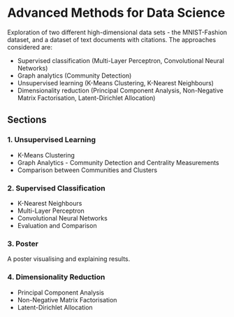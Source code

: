 # Advanced Methods for Data Science

Exploration of two different high-dimensional data sets - the MNIST-Fashion dataset, and a dataset of text documents with citations. The approaches considered are:

* Supervised classification (Multi-Layer Perceptron, Convolutional Neural Networks)
* Graph analytics (Community Detection)
* Unsupervised learning (K-Means Clustering, K-Nearest Neighbours)
* Dimensionality reduction (Principal Component Analysis, Non-Negative Matrix Factorisation, Latent-Dirichlet Allocation)

## Sections

### 1. Unsupervised Learning
* K-Means Clustering
* Graph Analytics - Community Detection and Centrality Measurements
* Comparison between Communities and Clusters

### 2. Supervised Classification
* K-Nearest Neighbours
* Multi-Layer Perceptron
* Convolutional Neural Networks
* Evaluation and Comparison

### 3. Poster
A poster visualising and explaining results.

### 4. Dimensionality Reduction
* Principal Component Analysis
* Non-Negative Matrix Factorisation
* Latent-Dirichlet Allocation
